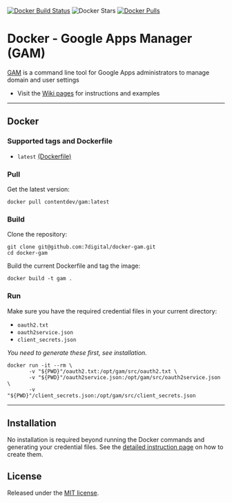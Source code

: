 [![Docker Build Status](https://img.shields.io/docker/build/contentdev/gam.svg)](https://hub.docker.com/r/contentdev/gam/builds/) ![Docker Stars](https://img.shields.io/docker/stars/contentdev/gam.svg) [![Docker Pulls](https://img.shields.io/docker/pulls/contentdev/gam.svg)](https://hub.docker.com/r/contentdev/gam/)

# Docker - Google Apps Manager (GAM)

[GAM](https://github.com/jay0lee/GAM) is a command line tool for Google Apps administrators to manage domain and user settings


* Visit the [Wiki pages](https://github.com/jay0lee/GAM/wiki) for instructions and examples

---

## Docker

### Supported tags and Dockerfile

- `latest` [(Dockerfile)](https://github.com/contentdev/docker-gam/blob/master/Dockerfile)


### Pull  

Get the latest version:
```
docker pull contentdev/gam:latest
```

### Build  

Clone the repository:
```
git clone git@github.com:7digital/docker-gam.git
cd docker-gam
```

Build the current Dockerfile  and tag the image:   
```
docker build -t gam .
```

### Run

Make sure you have the required credential files in your current directory:
- `oauth2.txt`
- `oauth2service.json`
- `client_secrets.json`

*You need to generate these first, see installation.*
```
docker run -it --rm \
       -v "${PWD}"/oauth2.txt:/opt/gam/src/oauth2.txt \
       -v "${PWD}"/oauth2service.json:/opt/gam/src/oauth2service.json \
       -v "${PWD}"/client_secrets.json:/opt/gam/src/client_secrets.json
```

---

## Installation

No installation is required beyond running the Docker commands and generating your credential files.
See the [detailed instruction page](https://github.com/jay0lee/GAM/wiki/CreatingClientSecretsFile) on how to create them. 

## License

Released under the [MIT license](https://github.com/contentdev/docker-gam/blob/master/LICENSE.md).
